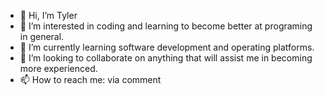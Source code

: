 - 👋 Hi, I’m Tyler
- 👀 I’m interested in coding and learning to become better at programing in general.
- 🌱 I’m currently learning software development and operating platforms. 
- 💞️ I’m looking to collaborate on anything that will assist me in becoming more experienced.
- 📫 How to reach me: via comment

<!---
tjturnbu/tjturnbu is a ✨ special ✨ repository because its `README.md` (this file) appears on your GitHub profile.
You can click the Preview link to take a look at your changes.
--->
